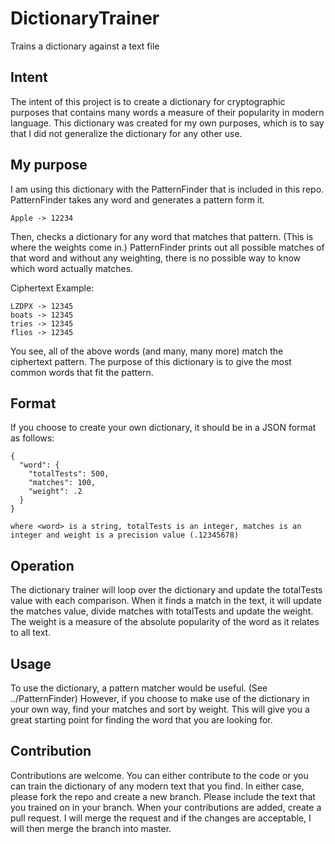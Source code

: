 # DictionaryTrainer
Trains a dictionary against a text file

## Intent
The intent of this project is to create a dictionary for cryptographic purposes that contains many words a measure of their popularity
in modern language. This dictionary was created for my own purposes, which is to say that I did not generalize the dictionary for any other use.

## My purpose
I am using this dictionary with the PatternFinder that is included in this repo. PatternFinder takes any word and generates a pattern form it.

```
Apple -> 12234
```

Then, checks a dictionary for any word that matches that pattern. (This is where the weights come in.)
PatternFinder prints out all possible matches of that word and without any weighting, there is no possible way to know which word actually matches.

Ciphertext Example:
```
LZDPX -> 12345
boats -> 12345
tries -> 12345
flies -> 12345
```

You see, all of the above words (and many, many more) match the ciphertext pattern.
The purpose of this dictionary is to give the most common words that fit the pattern.

## Format
If you choose to create your own dictionary, it should be in a JSON format as follows:

```
{
  "word": {
    "totalTests": 500,
    "matches": 100,
    "weight": .2
  }
}

where <word> is a string, totalTests is an integer, matches is an integer and weight is a precision value (.12345678)
```

## Operation
The dictionary trainer will loop over the dictionary and update the totalTests value with each comparison.
When it finds a match in the text, it will update the matches value, divide matches with totalTests and update the weight.
The weight is a measure of the absolute popularity of the word as it relates to all text.

## Usage
To use the dictionary, a pattern matcher would be useful. (See ../PatternFinder)
However, if you choose to make use of the dictionary in your own way, find your matches and sort by weight.
This will give you a great starting point for finding the word that you are looking for.

## Contribution
Contributions are welcome. You can either contribute to the code or you can train the dictionary of any modern text that you find.
In either case, please fork the repo and create a new branch. Please include the text that you trained on in your branch.
When your contributions are added, create a pull request.
I will merge the request and if the changes are acceptable, I will then merge the branch into master.
